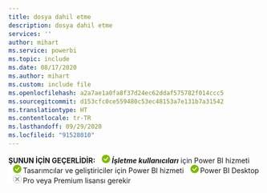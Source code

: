 ```yaml
---
title: dosya dahil etme
description: dosya dahil etme
services: ''
author: mihart
ms.service: powerbi
ms.topic: include
ms.date: 08/17/2020
ms.author: mihart
ms.custom: include file
ms.openlocfilehash: a2a7ae1a0fa8f37d24ec62ddaf575782f014ccc5
ms.sourcegitcommit: d153cfc0ce559480c53ec48153a7e131b7a31542
ms.translationtype: HT
ms.contentlocale: tr-TR
ms.lasthandoff: 09/29/2020
ms.locfileid: "91528010"
---
```

<Token>**ŞUNUN İÇİN GEÇERLİDİR:** ![Şunun için geçerlidir:](media/yes.png)***İşletme kullanıcıları*** için Power BI hizmeti ![Şunun için geçerlidir:](media/yes.png)Tasarımcılar ve geliştiriciler için Power BI hizmeti ![Şunun için geçerlidir:](media/yes.png)Power BI Desktop ![Şunun için geçerli değildir:](media/no.png)Pro veya Premium lisansı gerekir </Token>